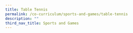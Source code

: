 ```yaml
---
title: Table Tennis
permalink: /co-curriculum/sports-and-games/table-tennis
description: ""
third_nav_title: Sports and Games
---
```

